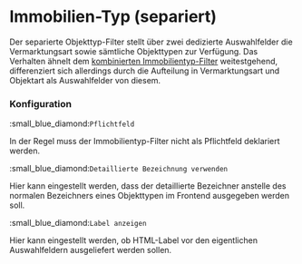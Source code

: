 # Immobilien-Typ (separiert)

Der separierte Objekttyp-Filter stellt über zwei dedizierte Auswahlfelder die Vermarktungsart sowie sämtliche Objekttypen zur Verfügung. Das Verhalten ähnelt dem [kombinierten Immobilientyp-Filter](immobilien-typ.md) weitestgehend, differenziert sich allerdings durch die Aufteilung in Vermarktungsart und Objektart als Auswahlfelder von diesem.

### Konfiguration

:small\_blue\_diamond:`Pflichtfeld`

In der Regel muss der Immobilientyp-Filter nicht als Pflichtfeld deklariert werden.

:small\_blue\_diamond:`Detaillierte Bezeichnung verwenden`

Hier kann eingestellt werden, dass der detaillierte Bezeichner anstelle des normalen Bezeichners eines Objekttypen im Frontend ausgegeben werden soll.

:small\_blue\_diamond:`Label anzeigen`

Hier kann eingestellt werden, ob HTML-Label vor den eigentlichen Auswahlfeldern ausgeliefert werden sollen.
